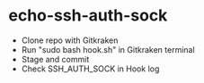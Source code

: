 # echo-ssh-auth-sock


- Clone repo with Gitkraken
- Run "sudo bash hook.sh" in Gitkraken terminal
- Stage and commit
- Check SSH_AUTH_SOCK in Hook log